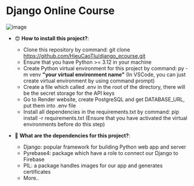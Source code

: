 # Django Online Course
![image](https://github.com/HieuCaoTlu/django_ecourse/assets/153081121/f5546c06-9876-4729-8a5f-59ee8920d86b)

- 😍 **How to install this project?**:
  + Clone this repository by command: git clone https://github.com/HieuCaoTlu/django_ecourse.git
  + Ensure that you have Python >= 3.12 in your machine
  + Create Python virtual environment for this project by command: py -m venv __"your virtual environment name"__
    (In VSCode, you can just create virtual environment by using command prompt)
  + Create a file which called .env in the root of the directory, there will be the secret storage for the API keys
  + Go to Render website, create PostgreSQL and get DATABASE_URL, put them into .env file
  + Install all dependencies in the requirements.txt by command: pip install -r requirements.txt
    (Ensure that you have activated the virtual environments before do this step)

- 🥳 **What are the dependencies for this project?**:
  + Django: popular framework for building Python web app and server
  + Pyrebase4: package which have a role to connect our Django to Firebase
  + PIL: a package handles images for our app and generates certificates
  + More..

